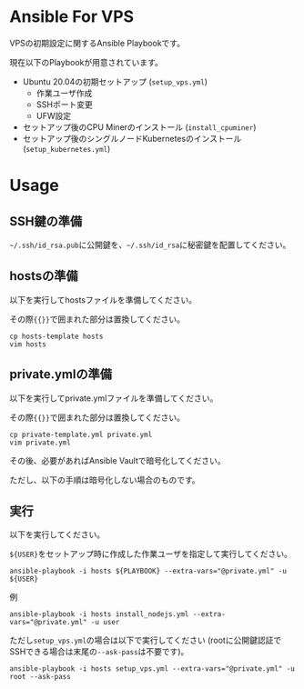 # Ansible For VPS
VPSの初期設定に関するAnsible Playbookです。

現在以下のPlaybookが用意されています。

- Ubuntu 20.04の初期セットアップ (`setup_vps.yml`)
  - 作業ユーザ作成
  - SSHポート変更
  - UFW設定
- セットアップ後のCPU Minerのインストール (`install_cpuminer`)
- セットアップ後のシングルノードKubernetesのインストール (`setup_kubernetes.yml`)

# Usage

## SSH鍵の準備
`~/.ssh/id_rsa.pub`に公開鍵を、`~/.ssh/id_rsa`に秘密鍵を配置してください。

## hostsの準備
以下を実行してhostsファイルを準備してください。

その際`{{}}`で囲まれた部分は置換してください。

```shell
cp hosts-template hosts
vim hosts
```

## private.ymlの準備
以下を実行してprivate.ymlファイルを準備してください。

その際`{{}}`で囲まれた部分は置換してください。

```shell
cp private-template.yml private.yml
vim private.yml
```

その後、必要があればAnsible Vaultで暗号化してください。

ただし、以下の手順は暗号化しない場合のものです。

## 実行
以下を実行してください。

`${USER}`をセットアップ時に作成した作業ユーザを指定して実行してください。

```shell
ansible-playbook -i hosts ${PLAYBOOK} --extra-vars="@private.yml" -u ${USER}
```

例

```shell
ansible-playbook -i hosts install_nodejs.yml --extra-vars="@private.yml" -u user
```

ただし`setup_vps.yml`の場合は以下で実行してください (rootに公開鍵認証でSSHできる場合は末尾の`--ask-pass`は不要です)。

```shell
ansible-playbook -i hosts setup_vps.yml --extra-vars="@private.yml" -u root --ask-pass
```